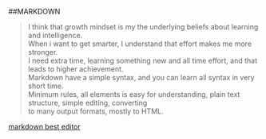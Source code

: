 ##MARKDOWN  
>I think that growth mindset is my  the underlying beliefs  about learning and intelligence.   
>When i want to get smarter, I understand that effort makes me more stronger.   
>I need  extra time, learning something new and all time effort, and that leads to higher achievement.   
>Markdown have a simple syntax, and you can learn all syntax in very short time.  
>Minimum rules, all elements is easy for understanding,  plain text structure, simple editing, converting   
>to many output formats, mostly to HTML.


[markdown best editor](https://i.github-camo.com/c78b3c01ca7753c84d26706b248adf236cda7d4f/68747470733a2f2f636c6f75642e67697468756275736572636f6e74656e742e636f6d2f6173736574732f3337383032332f31303031333038372f32346363633765632d363134392d313165352d393765612d3533613834326137313565612e706e67)
